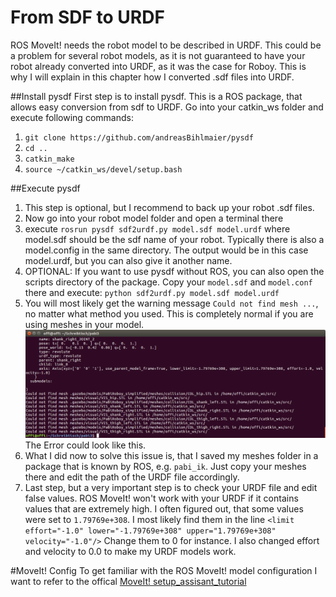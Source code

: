 # From SDF to URDF
ROS MoveIt! needs the robot model to be described in URDF. This could be a problem for several robot models, as it is not guaranteed to have your robot already converted into URDF, as it was the case for Roboy. This is why I will explain in this chapter how I converted .sdf files into URDF.

##Install pysdf
First step is to install pysdf. This is a ROS package, that allows easy conversion from sdf to URDF. Go into your catkin_ws folder and execute following commands:

1. `git clone https://github.com/andreasBihlmaier/pysdf`
2. `cd ..`
3. `catkin_make`
4. `source ~/catkin_ws/devel/setup.bash`

##Execute pysdf
1. This step is optional, but I recommend to back up your robot .sdf files.
2. Now go into your robot model folder and open a terminal there
3. execute `rosrun pysdf sdf2urdf.py model.sdf model.urdf` where model.sdf should be the sdf name of your robot. Typically there is also a model.config in the same directory. The output would be in this case model.urdf, but you can also give it another name.
4. OPTIONAL: If you want to use pysdf without ROS, you can also open the scripts directory of the package. Copy your `model.sdf` and `model.conf` there and execute: `python sdf2urdf.py model.sdf model.urdf`
5. You will most likely get the warning message `Could not find mesh ...`, no matter what method you used. This is completely normal if you are using meshes in your model.
![Screenshot](img/mesh.png)
The Error could look like this.
6. What I did now to solve this issue is, that I saved my meshes folder in a package that is known by ROS, e.g. `pabi_ik`. Just copy your meshes there and edit the path of the URDF file accordingly.
7. Last step, but a very important step is to check your URDF file and edit false values. ROS MoveIt! won't work with your URDF if it contains values that are extremely high. I often figured out, that some values were set to `1.79769e+308`. I most likely find them in the line `<limit effort="-1.0" lower="-1.79769e+308" upper="1.79769e+308" velocity="-1.0"/>` Change them to 0 for instance. I also changed effort and velocity to 0.0 to make my URDF models work.

#MoveIt! Config
To get familiar with the ROS MoveIt! model configuration I want to refer to the offical [MoveIt! setup_assisant_tutorial](http://docs.ros.org/kinetic/api/moveit_tutorials/html/doc/setup_assistant/setup_assistant_tutorial.html)

